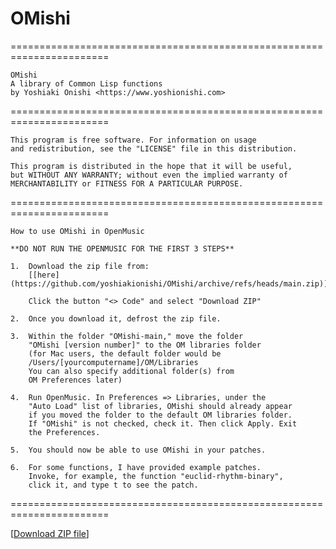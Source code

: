 # OMishi
=======================================================================

    OMishi
    A library of Common Lisp functions
    by Yoshiaki Onishi <https://www.yoshionishi.com>

=======================================================================

    This program is free software. For information on usage 
    and redistribution, see the "LICENSE" file in this distribution.

    This program is distributed in the hope that it will be useful,
    but WITHOUT ANY WARRANTY; without even the implied warranty of
    MERCHANTABILITY or FITNESS FOR A PARTICULAR PURPOSE. 

=======================================================================

    How to use OMishi in OpenMusic

    **DO NOT RUN THE OPENMUSIC FOR THE FIRST 3 STEPS** 

    1.  Download the zip file from: 
        [[here](https://github.com/yoshiakionishi/OMishi/archive/refs/heads/main.zip)]
    
        Click the button "<> Code" and select "Download ZIP"

    2.  Once you download it, defrost the zip file. 

    3.  Within the folder "OMishi-main," move the folder 
        "OMishi [version number]" to the OM libraries folder 
        (for Mac users, the default folder would be  
        /Users/[yourcomputername]/OM/Libraries
        You can also specify additional folder(s) from 
        OM Preferences later)

    4.  Run OpenMusic. In Preferences => Libraries, under the 
        "Auto Load" list of libraries, OMishi should already appear
        if you moved the folder to the default OM libraries folder. 
        If "OMishi" is not checked, check it. Then click Apply. Exit
        the Preferences.

    5.  You should now be able to use OMishi in your patches.

    6.  For some functions, I have provided example patches. 
        Invoke, for example, the function "euclid-rhythm-binary", 
        click it, and type t to see the patch.

=======================================================================

[[Download ZIP file](https://github.com/yoshiakionishi/OMishi/archive/refs/heads/main.zip)]